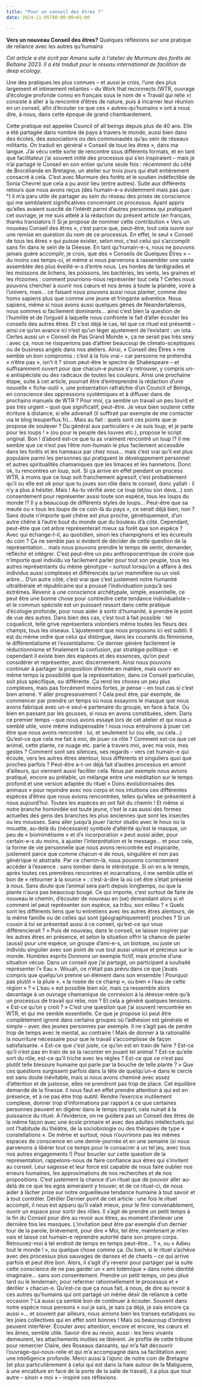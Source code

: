 ```yaml
---
title: "Pour un conseil des êtres ?"
date: 2024-11-05T00:00:00+01:00

---
```


**Vers un nouveau Conseil des êtres?**
Quelques réflexions sur une pratique de reliance avec les autres qu’humains

_Cet article a été écrit par Amans suite à l'atelier de Murmure des forêts de Beltaine 2023. Il a été traduit pour le réseau international de facilition de deep ecology._

Une des pratiques les plus connues – et aussi je crois, l’une des plus largement et intimement reliantes – du Work that reconnects (WTR, ouvrage d’écologie profonde connu en français sous le nom de « Travail qui relie ») consiste à aller à la rencontre d’êtres de nature, puis à incarner leur réunion en un conseil, afin d’écouter ce que ces « autres-qu’humains » ont à nous dire, à nous, dans cette époque de grand chambardement.

Cette pratique est appelée Council of all beings depuis plus de 40 ans. Elle a été partagée dans nombre de pays à travers le monde, aussi bien dans des écoles, des associations ou des communautés qu’au sein de réseaux militants. On traduit en général « Conseil de tous les êtres », dans ma langue.
J’ai vécu cette sorte de rencontre sous différents formats, et en tant que facilitateur j’ai souvent initié des processus qui s’en inspiraient – mais je n’ai partagé le Conseil en son entier qu’une seule fois : récemment du côté de Brocéliande en Bretagne, un atelier sur trois jours qui était entièrement consacré à cela. C’est avec Murmure des forêts et le soutien indéfectible de Sonia Chevrel que cela a pu avoir lieu (entre autres).
Suite aux différents retours que nous avons reçus (des humain-e-s évidemment mais pas que :°) il m’a paru utile de partager au sein du réseau des prises de conscience qui me semblaient significatives concernant ce processus.
Ayant appris qu’elles avaient suscité de l’intérêt parmi d’autres personnes qui pratiquent cet ouvrage, je me suis attelé à la rédaction du présent article (en français, thanks translators !)
Si je propose de nommer cette contribution « Vers un nouveau Conseil des êtres », c’est parce que, peut-être, tout cela ouvre sur une remise en question du nom de ce processus. En effet, le seul « Conseil de tous les êtres » qui puisse exister, selon moi, c’est celui qui s’accomplit sans fin dans le sein de la Déesse.
En tant qu’humain-e-s, nous ne pouvons jamais guère accomplir, je crois, que des « Conseils de Quelques Êtres » – du moins ces temps-ci, et même si nous parvenons à rassembler une vaste assemblée des plus éveillé-e-s d’entre nous. Les hordes de tardigrades et les moissons de lichens, les poissons, les bactéries, les vents, les graines et les rhizomes : comment pourrions-nous représenter tout cela ?
Certes nous pouvons chercher à ouvrir nos cœurs et nos âmes à toute la planète, voire à l’univers, mais… ce faisant nous pouvons aussi nous planter, comme des homo sapiens plus que comme une jeune et fringante adventice.
Nous sapiens, même si nous avons aussi quelques gènes de Neandertalensis, nous sommes si facilement dominants… ainsi c’est bien la question de l’humilité et de l’orgueil à laquelle nous confronte le fait d’aller écouter les conseils des autres êtres. Et c’est déjà le cas, tel que ce rituel est présenté – ainsi ce qu’on avance ici n’est qu’un léger ajustement de l’existant : un iota.
Certes aussi un « Conseil de Pas Grand Monde », ça ne serait pas très sexy : avec ça, nous ne risquerions pas d’attirer beaucoup de climato-sceptiques ou de business angels dans nos ateliers.
Ainsi, « Conseil des Êtres » me semble un bon compromis : c’est à la fois vrai – car personne ne prétendra « n’être pas », isn’t it ? sinon peut-être le spectre de Shakespeare – et suffisamment ouvert pour que chacun-e puisse s’y retrouver, y compris un-e antispéciste ou des radicaux de toutes les couleurs.
Ainsi une prochaine étape, suite à cet article, pourrait être d’entreprendre la rédaction d’une nouvelle « fiche-outil », une présentation rafraîchie d’un Council of Beings, en conscience des oppressions systémiques et à diffuser dans de prochains manuels de WTR ?
Pour moi, ça semble un travail un peu lourd et pas très urgent – quoi que significatif, peut-être. Je veux bien soutenir cette écriture à distance, si elle advenait (il suffirait par exemple de me contacter via le blog lesuperflux.fr)…
Mais au fait : quels sont ces points que je propose de soulever ?
Du général aux particuliers
« Je suis loup, et je parle pour les loups ! » (ou pour le peuple des louves etc.), propose le script original. Bon ! d’abord est-ce que tu as vraiment rencontré un loup !? Il me semble que ce n’est pas l’être non-humain le plus facilement accessible dans les forêts et les hameaux par chez nous… mais c’est vrai qu’il est plus populaire parmi les personnes qui pratiquent le développement personnel et autres spiritualités chamaniques que les limaces et les hannetons. Donc ok, tu rencontres un loup, soit.
Si ça arrive en effet pendant un process WTR, à moins que ce loup soit franchement agressif, c’est probablement qu’il ou elle est ok pour que tu joues son rôle dans le conseil, donc yallah : il n’y a plus à hésiter.
Mais ! As-tu vérifié avec ce loup (et/ou son deva…) son consentement pour représenter aussi toute son espèce, tous les loups du monde !? Il y a beaucoup de différents styles de loups… Peut-être que sa meute ou « tous les loups de ce coin-là du pays », ce serait déjà bien, non ? Sans doute n’importe quel chêne est plus proche, génétiquement, d’un autre chêne à l’autre bout du monde que du bouleau d’à côté. Cependant, peut-être que cet arbre représenterait mieux sa forêt que son espèce ? Avec qui échange-t-il, au quotidien, sinon les champignons et les écureuils du coin ?
Ça ne semble pas si évident de décider de cette question de la représentation… mais nous pouvons prendre le temps de sentir, demander, réfléchir et intégrer. C’est peut-être un peu anthropocentrique de croire que n’importe quel individu va facilement parler pour tout son peuple, tous les autres représentants du même génotype – surtout lorsqu’on a affaire à des individus aussi complexes et différenciés qu’un mammifère ou un vieil arbre…
D’un autre côté, c’est vrai que c’est justement notre humanité ultralibérale et républicaine qui a poussé l’individuation jusqu’à ses extrêmes. Revenir à une conscience archétypale, simple, essentielle, ce peut être une bonne chose pour contredire cette tendance individualiste – et le commun spéciste est un puissant ressort dans cette pratique d’écologie profonde, pour nous aider à sortir d’humanité, à prendre le point de vue des autres. Dans bien des cas, c’est tout à fait possible : tel coquelicot, telle grive représentera volontiers même toutes les fleurs des champs, tous les oiseaux.
L’ajustement que nous proposons ici est subtil. Il est du même ordre que celui qui distingue, dans les courants du féminisme, le différentialisme et l’essentialisme. Ce dernier génère facilement le réductionnisme et finalement la confusion, par stratégie politique – et cependant il existe bien des espèces et des essences, qu’on peut considérer et représenter, avec discernement.
Ainsi nous pouvons continuer à partager la proposition d’entrée en matière, mais ouvrir en même temps la possibilité que la représentation, dans ce Conseil particulier, soit plus spécifique, ou différente. Ça rend les choses un peu plus complexes, mais pas forcément moins fortes, je pense – en tout cas si c’est bien amené.
Y aller progressivement ?
Cela peut être, par exemple, de commencer par prendre un temps où nous essayons le masque que nous avons fabriqué avec un-e seul-e partenaire du groupe, en face à face. Ou bien en passant par les gousses, si nous en avons constituées, idem.
Dans ce premier temps – que nous avons essayé lors de cet atelier et qui nous a semblé utile, voire même indispensable ! nous nous entraînons à jouer cet être que nous avons rencontré : lui, et seulement lui (ou elle, ou cela…)
Qu’est-ce que cela me fait à moi, de jouer ce rôle ? Comment est-ce que cet animal, cette plante, ce nuage etc. parle à travers moi, avec ma voix, mes gestes ? Comment sont ses silences, ses regards – vers cet humain-e qui écoute, vers les autres êtres alentour, tous différents et singuliers quoi que proches parfois ?
Peut-être a-t-on déjà fait d’autres processus en amont d’ailleurs, qui viennent aussi faciliter cela. Nous par exemple nous avions pratiqué, encore au prélable, un mélange entre une méditation sur le temps profond et une version adaptée du rituel « Dons évolutionnaires des animaux » pour rejoindre avec nos corps et nos intuitions ces différentes espèces d’êtres que nous avions rencontrées, telles qu’elles se présentent à nous aujourd’hui.
Toutes les espèces en ont fait du chemin ! Et même si notre branche hominidée est toute jeune, c’est le cas aussi des formes actuelles des gens des branches les plus anciennes que sont les insectes ou les mousses.
Sans aller jusqu’à jouer l’actor studio avec le houx ou la mouette, au-delà du (nécessaire) symbole d’altérité qu’est le masque, un peu de « biomimétisme » et d’« incorporation » peut aussi aider, pour certain-e-s du moins, à ajuster l’interprétation et le message… et pour cela, la forme de vie personnelle que nous avons rencontrée est inspirante, justement parce que comme chacun-e de nous, singulière et non pas générique ni abstraite. Par ce chemin-là, nous pouvons correctement accéder à l’essence : sans tomber dans le stéréotype.
Si on en a le temps, après toutes ces premières rencontres et incarnations, il me semble utile et bon de « retourner à la source » : c’est-à-dire là où cet être s’était présenté à nous.
Sans doute que l’animal sera parti depuis longtemps, ou que la plante n’aura pas beaucoup bougé. Ce qui importe, c’est surtout de faire de nouveau le chemin, d’écouter de nouveau en (se) demandant alors si et comment iel peut représenter son espèce, sa tribu, son milieu ? « Quels sont les différents liens que tu entretiens avec les autres êtres alentours, de la même famille ou de celles qui sont (géographiquement) proches ? Si un cousin à toi se présentait aussi à ce conseil, qu’est-ce qui vous différencierait ? »
Puis de nouveau, dans le conseil, se laisser inspirer par les autres êtres en présence, et selon la situation offrir la chance de parler (aussi) pour une espèce, un groupe d’ami-e-s, un biotope, ou juste un individu singulier avec son point de vue tout aussi unique et précieux sur le monde.
Humbles esprits 
Donnons un exemple fictif, mais proche d’une situation vécue. Dans un conseil que j’ai partagé, un participant a souhaité représenter l’« Eau ». Wouah, ce n’était pas prévu dans ce que j’avais compris que quelqu’un prenne un élément dans son ensemble !
Pourquoi pas plutôt « la pluie », « la rosée de ce champ », ou bien « l’eau de cette région » ? « L’eau » est possible bien sûr, mais ça ressemble alors davantage à un ouvrage chamanique de connexion à la déesse-mère qu’à un processus de travail qui relie, non ? Et cela a généré quelques tensions.
« Est-ce qu’on y croit ? » C’est une question que j’ai souvent rencontrée en WTR, et qui me semble essentielle. Ce que je propose ici peut être complètement ignoré dans certains groupes où l’adhésion est générale et simple – avec des jeunes personnes par exemple. Il ne s’agit pas de perdre trop de temps avec le mental, au contraire ! Mais de donner à la rationalité la nourriture nécessaire pour que le travail s’accomplisse de façon satisfaisante.
« Est-ce que c’est juste, ce qu’on est en train de faire ? Est-ce qu’il n’est pas en train de se la raconter en jouant tel animal ? Est-ce qu’elle sort du rôle, est-ce qu’il triche avec les règles ? Est-ce que ce n’est pas plutôt telle blessure humaine qui parle par la bouche de telle plante ? » Que ces questions surgissent parfois dans la tête de quelqu’un-e dans le cercle est sans doute inévitable, mais si nous avons cheminé avec assez d’attention et de justesse, elles ne prendront pas trop de place. Cet équilibre demande de la finesse.
Il nous faut en effet prendre attention à qui est en présence, et à ne pas être trop subtil. Rendre l’exercice inutilement complexe, donner trop d’informations par rapport à ce que certaines personnes peuvent en digérer dans le temps imparti, cela nuirait à la puissance du rituel. À l’évidence, on ne guidera pas un Conseil des êtres de la même façon avec une école primaire et avec des adultes intellectuels qui ont l’habitude du théâtre, de la sociobiologie ou des thérapies de type « constellations ».
De même et surtout, nous n’ouvrirons pas les mêmes espaces de conscience en une demie-journée et en une semaine (si nous parvenons à libérer tout ce temps pour le consacrer à un tel jeu, avec tous nos autres engagements !)
Pour boucler sur cette question de la représentation, rappelons-nous de faire confiance aux êtres qui s’invitent au conseil. Leur sagesse et leur force est capable de nous faire oublier nos erreurs humaines, les approximations de nos recherches et de nos propositions.
C’est justement la chance d’un rituel que de pouvoir aller au-delà de ce que les egos aimeraient y trouver, et de ce rituel-ci, de nous aider à lâcher prise sur notre orgueilleuse tendance humaine à tout savoir et à tout contrôler.
Dérôler
Dernier point de cet article : une fois le rituel accompli, il nous est apparu qu’il valait mieux, pour le finir convenablement, ouvrir un espace pour sortir des rôles.
Il s’agit de prendre un petit temps à la fin du Conseil pour dire au revoir aux êtres, au moment d’enlever une dernière fois les masques. L’invitation peut être par exemple d’un dernier tour de la parole, brièvement, pour dire « Moi, tel être, maintenant je m’en vais et laisse cet humain-e reprendre autorité dans son propre corps. Retrouvez-moi à tel endroit de temps en temps peut-être… ? », ou « Adieu tout le monde ! », ou quelque chose comme ça.
Ou bien, si le rituel s’achève avec des processus plus sauvages de danses et de chants – ce qui arrive parfois et peut être bon. Alors, il s’agit d’y revenir pour partager par la suite cette conscience de ne pas garder un « ami totémique » dans notre identité imaginaire… sans son consentement. Prendre un petit temps, un peu plus tard ou le lendemain, pour refermer rationnellement le processus et « dérôler » chacun-e.
Qu’est-ce que ça nous fait, à nous, de dire au revoir à ces autres qu’humains qui ont partagé un même désir de reliance à cette occasion ? Là aussi ça semble bon de continuer à écouter.
Souvent dans notre espèce nous pensons « oui je sais, je sais ça déjà, je sais encore ça aussi »… et souvent par ailleurs, nous aimons bien les transes extatiques ou les joies collectives qui en effet sont bonnes ! Mais où beaucoup d’ombres peuvent interférer.
Écouter avec attention, encore et encore, les cœurs et les âmes, semble utile. Savoir dire au revoir, aussi : les liens vivants demeurent, les attachements inutiles se libèrent.
Je profite de cette tribune pour remercier Claire, des Roseaux dansants, qui m’a fait découvrir l’ouvrage-qui-nous-relie et qui m’a accompagné dans sa facilitation avec une intelligence profonde. Merci aussi à l’ajonc de notre coin de Bretagne (et plus particulièrement à celui qui est dans la haie autour de la Maliguene, à une encablure en face de la porte de la salle de travail), il a plus que tout autre – sinon « moi » – inspiré ces réflexions.
